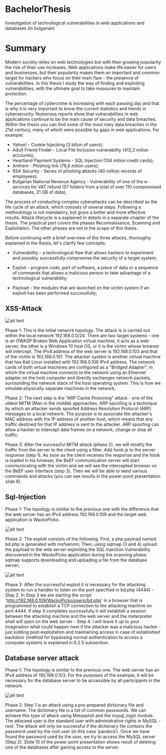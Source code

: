 # BachelorThesis

Investigation of technological vulnerabilities in web applications and databases (in bulgarian)

# Summary

Modern society relies on web technologies but with their growing popularity the risk of their use increases. 
Web applications make life easier for users and businesses, but their popularity makes them an important and 
common target for hackers who focus on their main flaw - the presence of vulnerabilities. In this thesis I 
study the way of finding and exploiting vulnerabilities, with the ultimate goal to take measures to maintain 
protection.

The percentage of cybercrime is increasing with each passing day and that is why it is very important to know 
the current statistics and trends in cybersecurity. Numerous reports show that vulnerabilities in web applications 
continue to be the main cause of security and data breaches. Within the thesis you can find some of the most risky 
data breaches in the 21st century, many of which were possible by gaps in web applications. For example:

* Yahoo! - Cookie hijacking (3 bilion of users);
* Adult Friend Finder - Local File Inclusion vulnerability (412,2 milion accounts);
* Heartland Payment Systems - SQL Injection (134 milion credit cards);
* Anthem - Phishing link (78,8 milion users);
* RSA Security - Series of phishing attacks (40 million records of employees);
* Bulgarian National Revenue Agency - Vulnerability of one of the e-services for VAT refund 
                                      (57 folders from a total of over 110 compromised databases, 21 GB of data);

The process of conducting complex cyberattacks can be described as the life cycle of an attack, which consists 
of several steps. Following a methodology is not mandatory, but gives a better and more effective results. Attack
lifecycle is a explained in details in a separate chapter of the thesis. The practical part  covers the phases 
Reconnaissance, Scanning and Exploitation. The other phases are not in the scope of this thesis. 

Before continuing with a brief overview of the three attacks, thoroughly explained in the thesis, let's clarify 
few concepts:

* Vulnerability - a technological flaw that allows hackers to experiment and possibly successfully compromise the 
security of a target system;

* Exploit - program code, part of software, a piece of data or a sequence of commands that allows a malicious person 
to take advantage of a technological vulnerability;

* Payload - the modules that are launched on the victim system if an exploit has been performed successfully;

## XSS-Attack

![alt text](https://github.com/DesislavaPA/BachelorThesis/blob/master/attacks-overview/xss-attack-overview.JPG?raw=true)

Phase 1: This is the initial network topology. The attack is is carried out within the local network 192.168.0.0/24. There 
are two target systems - one is an OWASP Broken Web Application virtual machine, it acts as a web server, the other is a 
Windows 10 host OS, or it is the victim whose browser will intercept. The IPv4 address of the web server is 192.168.0.103 
and that of the victim is 192.168.0.101. The attacker system is another virtual machine that has Kali Linux installed with 
192.168.0.106 IPv4 address. The network cards of both virtual machines are configured as a "Bridged Adapter", in which the
virtual machine connects to the network using an Ethernet adapter on the host computer and directly exchanges network packets, 
surrounding the network stack of the host operating system. This is how we simulate physically separate machines in the network.

Phase 2: The next step is the "ARP Cache Poisoning" attack - one of the oldest MITM (Man in the middle) approaches. ARP spoofing 
is a technique by which an attacker sends spoofed Address Resolution Protocol (ARP) messages to a local network. The purpose is 
to associate the attacker's MAC address with the IP address of another host, which means that any traffic destined for that 
IP address is sent to the attacker. ARP spoofing can allow a hacker to intercept data frames on a network, change or stop all traffic.

Phase 3: After the successful MITM attack (phase 2), we will modify the traffic from the server to the client using a filter. 
Add hook.js to the server response (step 1). As soon as the client receives the response and the hook is loaded in 
his browser, the BeEF communication server will start communicating with the victim and we will see the intercepted browser 
on the BeEF user interface (step 3). Then we will be able to send various commands and attacks (you can see results in the power 
point presentation slide 6).

## Sql-Injection

Phase 1: The topology is similar to the previous one with the difference that the web server has an IPv4 address 192.168.0.109 
and the target web application is WackoPicko.

![alt text](https://github.com/DesislavaPA/BachelorThesis/blob/master/attacks-overview/sql-injection-attack-overview.JPG?raw=true)

Phase 2: The exploit consists of the following. First, a php payload named bd.php is generated with msfvenom; Then, using sqlmap 
(3 and 4) upload the payload to the web server exploiting the SQL Injection Vulnerability discovered in the WackoPicko application 
during the scanning phase; sqlmap supports downloading and uploading a file from the database server;

![alt text](https://github.com/DesislavaPA/BachelorThesis/blob/master/attacks-overview/sql-injection-result.JPG?raw=true)

Phase 3: After the successful exploit it is necessary for the attacking system to run a handler to listen on the port specified 
in bd.php (4444) - Step 2. In Step 3 we are starting the script 'http://192.168.0.109/WackoPicko/users/bd.php' in a browser that 
is programmed to establish a TCP connection to the attacking machine on port 4444. If step 3 completes successfully it will establish 
a session between the attacking machine and the web server and the meterpreter shell will open on the web server - Step 4. I will leave 
it up to your imagination what could happen next if the attacker was a malicious hacker - just kidding post-exploitation and maintaining 
access in case of established backdoor (method for bypassing normal authentication to access a computer system) is explained in 5.2.5 
subsection.

## Database server attack

Phase 1: The topology is similar to the previous one. The web server has an IPv4 address of 192.168.0.103. For the purposes 
of the example, it will be necessary for the database server to be accessible by all participants in the network.

![alt text](https://github.com/DesislavaPA/BachelorThesis/blob/master/attacks-overview/db-attack-overview.JPG)

Phase 2: Step 1 is an attack using a pre-prepared dictionary file and username. The dictionary file is a list of common 
passwords. We can achieve this type of attack using Metasploit and the mysql_login module. The attacked user is the standard 
user with administrative rights in MySQL - root. The attack will only be successful if the dictionary file contains the password 
used by the root user (in this case ‘pandora’). Once we have found the password used by the user, we try to access the MySQL server 
(Step 2). Slide 10 of the power point presentation shows result of deleting one of the databases after gaining access to the server.
